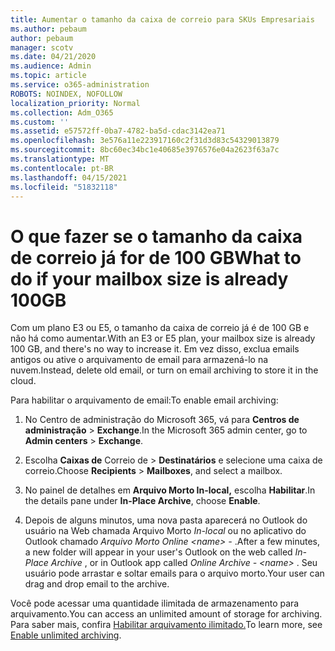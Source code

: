 ```yaml
---
title: Aumentar o tamanho da caixa de correio para SKUs Empresariais
ms.author: pebaum
author: pebaum
manager: scotv
ms.date: 04/21/2020
ms.audience: Admin
ms.topic: article
ms.service: o365-administration
ROBOTS: NOINDEX, NOFOLLOW
localization_priority: Normal
ms.collection: Adm_O365
ms.custom: ''
ms.assetid: e57572ff-0ba7-4782-ba5d-cdac3142ea71
ms.openlocfilehash: 3e576a11e223917160c2f31d3d83c54329013879
ms.sourcegitcommit: 8bc60ec34bc1e40685e3976576e04a2623f63a7c
ms.translationtype: MT
ms.contentlocale: pt-BR
ms.lasthandoff: 04/15/2021
ms.locfileid: "51832118"
---
```

# <a name="what-to-do-if-your-mailbox-size-is-already-100gb"></a><span data-ttu-id="626ef-102">O que fazer se o tamanho da caixa de correio já for de 100 GB</span><span class="sxs-lookup"><span data-stu-id="626ef-102">What to do if your mailbox size is already 100GB</span></span>

<span data-ttu-id="626ef-103">Com um plano E3 ou E5, o tamanho da caixa de correio já é de 100 GB e não há como aumentar.</span><span class="sxs-lookup"><span data-stu-id="626ef-103">With an E3 or E5 plan, your mailbox size is already 100 GB, and there's no way to increase it.</span></span> <span data-ttu-id="626ef-104">Em vez disso, exclua emails antigos ou ative o arquivamento de email para armazená-lo na nuvem.</span><span class="sxs-lookup"><span data-stu-id="626ef-104">Instead, delete old email, or turn on email archiving to store it in the cloud.</span></span> 
  
<span data-ttu-id="626ef-105">Para habilitar o arquivamento de email:</span><span class="sxs-lookup"><span data-stu-id="626ef-105">To enable email archiving:</span></span>
  
1. <span data-ttu-id="626ef-106">No Centro de administração do Microsoft 365, vá para **Centros de administração** \> **Exchange**.</span><span class="sxs-lookup"><span data-stu-id="626ef-106">In the Microsoft 365 admin center, go to **Admin centers** \> **Exchange**.</span></span> 
    
2. <span data-ttu-id="626ef-107">Escolha **Caixas de** Correio de \> **Destinatários** e selecione uma caixa de correio.</span><span class="sxs-lookup"><span data-stu-id="626ef-107">Choose **Recipients** \> **Mailboxes**, and select a mailbox.</span></span> 
    
3. <span data-ttu-id="626ef-108">No painel de detalhes em **Arquivo Morto In-local,** escolha **Habilitar**.</span><span class="sxs-lookup"><span data-stu-id="626ef-108">In the details pane under **In-Place Archive**, choose **Enable**.</span></span> 
    
4. <span data-ttu-id="626ef-109">Depois de alguns minutos, uma nova pasta aparecerá no Outlook do usuário na Web chamada Arquivo Morto *In-local* ou no aplicativo do Outlook chamado *Arquivo Morto Online \<name\> -* .</span><span class="sxs-lookup"><span data-stu-id="626ef-109">After a few minutes, a new folder will appear in your user's Outlook on the web called  *In-Place Archive*  , or in Outlook app called  *Online Archive - \<name\>*  .</span></span> <span data-ttu-id="626ef-110">Seu usuário pode arrastar e soltar emails para o arquivo morto.</span><span class="sxs-lookup"><span data-stu-id="626ef-110">Your user can drag and drop email to the archive.</span></span> 
    
<span data-ttu-id="626ef-111">Você pode acessar uma quantidade ilimitada de armazenamento para arquivamento.</span><span class="sxs-lookup"><span data-stu-id="626ef-111">You can access an unlimited amount of storage for archiving.</span></span> <span data-ttu-id="626ef-112">Para saber mais, confira [Habilitar arquivamento ilimitado.](https://docs.microsoft.com/microsoft-365/compliance/enable-unlimited-archiving)</span><span class="sxs-lookup"><span data-stu-id="626ef-112">To learn more, see [Enable unlimited archiving](https://docs.microsoft.com/microsoft-365/compliance/enable-unlimited-archiving).</span></span>
  

